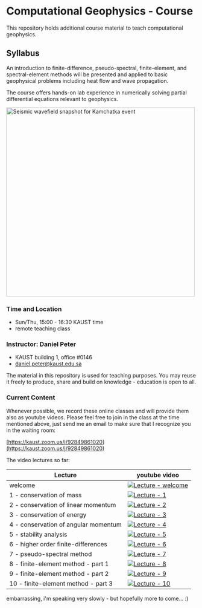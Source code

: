 
# Computational Geophysics - Course

This repository holds additional course material to teach computational geophysics.

## Syllabus

An introduction to finite-difference, pseudo-spectral, finite-element, and spectral-element methods will be presented
and applied to basic geophysical problems including heat flow and wave propagation.

The course offers hands-on lab experience in numerically solving partial differential equations relevant to geophysics.

<!-- ![Seismic wavefield snapshot for Kamchatka event](yt-kamchatka-specfem-comp.png) -->
<img src="yt-kamchatka-specfem-comp.png" width="500" alt="Seismic wavefield snapshot for Kamchatka event">

### Time and Location

- Sun/Thu, 15:00 - 16:30 KAUST time
- remote teaching class

### Instructor: Daniel Peter
- KAUST building 1, office #0146  
- daniel.peter@kaust.edu.sa

The material in this repository is used for teaching purposes. You may reuse it freely to produce, share and build on knowledge - education is open to all.


### Current Content

Whenever possible, we record these online classes and will provide them also as youtube videos.
Please feel free to join in the class at the time mentioned above, just send me an email to make sure that I recognize you in the waiting room:

[https://kaust.zoom.us/j/92849861020](https://kaust.zoom.us/j/92849861020)

The video lectures so far:

| Lecture | youtube video |
| ---     | ---           |
| welcome | [![Lecture - welcome](https://img.youtube.com/vi/t_sJcFkU4Nc/0.jpg)](https://www.youtube.com/watch?v=t_sJcFkU4Nc) |
| 1 - conservation of mass | [![Lecture - 1](https://img.youtube.com/vi/t5EEzu8af0w/0.jpg)](https://www.youtube.com/watch?v=t5EEzu8af0w) |
| 2 - conservation of linear momentum | [![Lecture - 2](https://img.youtube.com/vi/YyveCceBnnA/0.jpg)](https://youtu.be/YyveCceBnnA) |
| 3 - conservation of energy | [![Lecture - 3](https://img.youtube.com/vi/wnHyiKCyhgY/0.jpg)](https://youtu.be/wnHyiKCyhgY) | 
| 4 - conservation of angular momentum | [![Lecture - 4](https://img.youtube.com/vi/KDoQP8OG6Hg/0.jpg)](https://youtu.be/KDoQP8OG6Hg) |
| 5 - stability analysis | [![Lecture - 5](https://img.youtube.com/vi/-Yj-YNWeI7Q/0.jpg)](https://youtu.be/-Yj-YNWeI7Q) |
| 6 - higher order finite-differences | [![Lecture - 6](https://img.youtube.com/vi/0PROf3lMFuo/0.jpg)](https://youtu.be/0PROf3lMFuo) |
| 7 - pseudo-spectral method | [![Lecture - 7](https://img.youtube.com/vi/Gg3tPwuXVyg/0.jpg)](https://youtu.be/Gg3tPwuXVyg) |
| 8 - finite-element method - part 1 | [![Lecture - 8](https://img.youtube.com/vi/ejjlwzRTdw8/0.jpg)](https://youtu.be/ejjlwzRTdw8) |
| 9 - finite-element method - part 2 | [![Lecture - 9](https://img.youtube.com/vi/krXODiA2NWg/0.jpg)](https://youtu.be/krXODiA2NWg) |
| 10 - finite-element method - part 3 | [![Lecture - 10](https://img.youtube.com/vi/gYrXuRqhkPY/0.jpg)](https://youtu.be/gYrXuRqhkPY) |


embarrassing, i'm speaking very slowly - but hopefully more to come... :)


